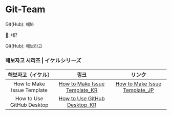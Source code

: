 # Git-Team

Git(Hub): 해봐

👤: 네?

Git(Hub): 해보라고

### 해보자고 시리즈 | イケルシリーズ

|해보자고（イケル）|링크|リンク|
|:---:|:---:|:---:|
|How to Make Issue Template|[How to Make Issue Template_KR](https://github.com/jeong-hyeonHwang/Git-Team/blob/main/How_to_Make_Issue_Template/IssueTemplate.md)|[How to Make Issue Template_JP](https://github.com/jeong-hyeonHwang/Git-Team/blob/main/How_to_Make_Issue_Template/IssueTemplate_JP.md)
|How to Use GitHub Desktop|[How to Use GitHub Desktop_KR](https://github.com/jeong-hyeonHwang/Git-Team/blob/main/How_to_Use_GitHub_Desktop/HowGitHubDesktop.md)||
